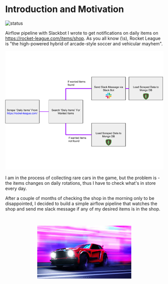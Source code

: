 # Introduction and Motivation
![status](https://circleci.com/gh/Masamerc/fennec-alert.svg?style=shield)

Airflow pipeline with Slackbot I wrote to get notifications on daily items on https://rocket-league.com/items/shop.
As you all know (\s), Rocket League is "the high-powered hybrid of arcade-style soccer and vehicular mayhem".
<p align="center">
  <img src="assets/fennec-alert-flow.png" />
</p>
I am in the process of collecting rare cars in the game, but the problem is - the items changes on daily rotations, thus I have to check what's in store every day.

After a couple of months of checking the shop in the morning only to be disappointed, I decided to build a simple airflow pipeline that watches the shop and send me slack message if any of my desired items is in the shop.

<br>
<p align="center">
  <img src="assets/beautiful_beast.png" />
</p>
